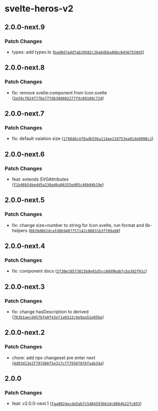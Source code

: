 # svelte-heros-v2

## 2.0.0-next.9

### Patch Changes

- types: add types.ts ([`bad8d7addfab39502c3bab4bba80bc04567550d5`](https://github.com/shinokada/svelte-heros-v2/commit/bad8d7addfab39502c3bab4bba80bc04567550d5))

## 2.0.0-next.8

### Patch Changes

- fix: remove svelte:component from Icon.svelte ([`2e59cf824777be77fdb388602277f9c09189c724`](https://github.com/shinokada/svelte-heros-v2/commit/2e59cf824777be77fdb388602277f9c09189c724))

## 2.0.0-next.7

### Patch Changes

- fix: default vaiation size ([`1798d0c4f8adb556a114ae219753ea01de8900c1`](https://github.com/shinokada/svelte-heros-v2/commit/1798d0c4f8adb556a114ae219753ea01de8900c1))

## 2.0.0-next.6

### Patch Changes

- feat: extends SVGAttributes<SVGElement> ([`f1b46b54bedd5a230ad6a86355ed05c46b94b19e`](https://github.com/shinokada/svelte-heros-v2/commit/f1b46b54bedd5a230ad6a86355ed05c46b94b19e))

## 2.0.0-next.5

### Patch Changes

- fix: change size=number to string for Icon.svelte, run format and lib-helpers ([`8839d062dcafd8b9407757142c00831b3ff89a98`](https://github.com/shinokada/svelte-heros-v2/commit/8839d062dcafd8b9407757142c00831b3ff89a98))

## 2.0.0-next.4

### Patch Changes

- fix: component docs ([`2f30e10573815b9e91d5cc0dd9bab7cba382f91c`](https://github.com/shinokada/svelte-heros-v2/commit/2f30e10573815b9e91d5cc0dd9bab7cba382f91c))

## 2.0.0-next.3

### Patch Changes

- fix: change hasDescription to derived ([`763b1aecd457bfe0f43e71a9312c9e9aa51e05be`](https://github.com/shinokada/svelte-heros-v2/commit/763b1aecd457bfe0f43e71a9312c9e9aa51e05be))

## 2.0.0-next.2

### Patch Changes

- chore: add npx changeset pre enter next ([`4d03d13e2f797d66f5e317cff79507876faab34a`](https://github.com/shinokada/svelte-heros-v2/commit/4d03d13e2f797d66f5e317cff79507876faab34a))

## 2.0.0

### Patch Changes

- feat: v2.0.0-next.1 ([`faa8024acda5ab7c5484593bb1dc8864b22fc855`](https://github.com/shinokada/svelte-heros-v2/commit/faa8024acda5ab7c5484593bb1dc8864b22fc855))
